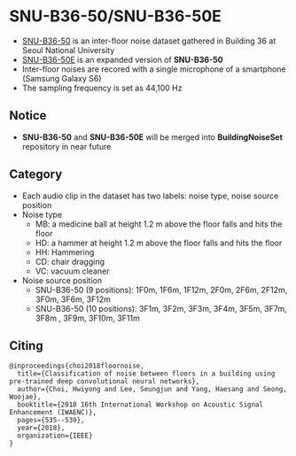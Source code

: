 # SNU-B36-50/SNU-B36-50E 
- [SNU-B36-50](https://github.com/yodacatmeow/SNU-B36-50/tree/master/SNU-B36-50) is an inter-floor noise dataset gathered in Building 36 at Seoul National University
- [SNU-B36-50E](https://github.com/yodacatmeow/SNU-B36-50/tree/master/SNU-B36-50E) is an expanded version of **SNU-B36-50**
- Inter-floor noises are recored with a single microphone of a smartphone (Samsung Galaxy S6)
- The sampling frequency is set as 44,100 Hz



## Notice

- **SNU-B36-50** and **SNU-B36-50E** will be merged into **BuildingNoiseSet** repository in near future



## Category

- Each audio clip in the dataset has two labels: noise type, noise source position
- Noise type
  - MB: a medicine ball at height 1.2 m above the floor falls and hits the floor
  - HD: a hammer at height 1.2 m above the floor falls and hits the floor
  - HH: Hammering
  - CD: chair dragging
  - VC: vacuum cleaner
- Noise source position
  - SNU-B36-50 (9 positions): 1F0m, 1F6m, 1F12m, 2F0m, 2F6m, 2F12m, 3F0m, 3F6m, 3F12m
  - SNU-B36-50 (10 positions): 3F1m, 3F2m, 3F3m, 3F4m, 3F5m, 3F7m, 3F8m , 3F9m, 3F10m, 3F11m



## Citing

```
@inproceedings{choi2018floornoise,
  title={Classification of noise between floors in a building using pre-trained deep convolutional neural networks},
  author={Choi, Hwiyong and Lee, Seungjun and Yang, Haesang and Seong, Woojae},
  booktitle={2018 16th International Workshop on Acoustic Signal Enhancement (IWAENC)},
  pages={535--539},
  year={2018},
  organization={IEEE}
}
```